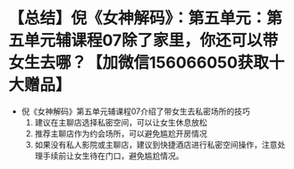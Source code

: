 # 【总结】倪《女神解码》：第五单元：第五单元辅课程07除了家里，你还可以带女生去哪？【加微信156066050获取十大赠品】

-   倪《女神解码》第五单元辅课程07介绍了带女生去私密场所的技巧
    1.  建议在主聊店选择私密空间，可以让女生休息放松
    2.  推荐主聊店作为约会场所，可以避免尴尬开房情况
    3.  如果没有私人影院或主聊店，建议到快捷酒店进行私密空间操作，注意处理手续前让女生待在门口，避免尴尬情况。
